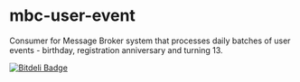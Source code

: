 mbc-user-event
==============

Consumer for Message Broker system that processes daily batches of user events - birthday, registration anniversary and turning 13.


[![Bitdeli Badge](https://d2weczhvl823v0.cloudfront.net/DoSomething/mbc-user-event/trend.png)](https://bitdeli.com/free "Bitdeli Badge")

